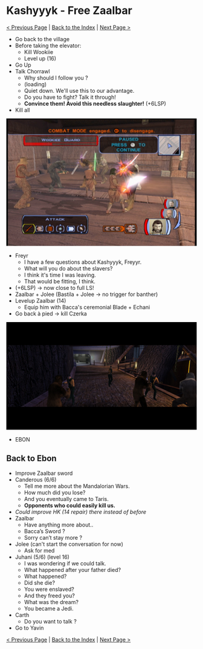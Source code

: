 # Kashyyyk - Free Zaalbar

[< Previous Page](055_Kashyyyk.md)
| [Back to the Index](./000_Index.md)
| [Next Page >](./059_YavinStation.md)

- Go back to the village
- Before taking the elevator:
    - Kill Wookiie
    - Level up (16)
- Go Up
- Talk Chorrawl
	- Why should I follow you ?
	- (loading)
	- Quiet down. We'll use this to our advantage.
	- Do you have to fight? Talk it through!
	- **Convince them! Avoid this needless slaughter!** (+6LSP)
- Kill all

![KOTOR Guide-8](../resources/images/screenshots/KOTOR%20Guide-8.png)

- Freyr
    - I have a few questions about Kashyyyk, Freyyr.
    - What will you do about the slavers?
    - I think it's time I was leaving.
    - That would be fitting, I think.
- (+6LSP) -> now close to full LS!
- Zaalbar + Jolee (Bastila + Jolee -> no trigger for banther)
- Levelup Zaalbar (14)
    - Equip him with Bacca's ceremonial Blade + Echani
- Go back à pied -> kill Czerka

![](../resources/images/switch/2022013012243100-B5D02A793ED06B4BA008125C7E302FC9.jpg)

- EBON


## Back to Ebon

- Improve Zaalbar sword
- Canderous (6/6)
  - Tell me more about the Mandalorian Wars.
  - How much did you lose?
  - And you eventually came to Taris.
  - **Opponents who could easily kill us.**
- _Could improve HK (14 repair) there instead of before_
- Zaalbar
  - Have anything more about..
  - Bacca’s Sword ?
  - Sorry can’t stay more ?
- Jolee (can't start the conversation for now)
  - Ask for med
- Juhani (5/6) (level 16)
  - I was wondering if we could talk.
  - What happened after your father died?
  - What happened?
  - Did she die?
  - You were enslaved?
  - And they freed you?
  - What was the dream?
  - You became a Jedi.
- Carth
    - Do you want to talk ?
- Go to Yavin


[< Previous Page](055_Kashyyyk.md)
| [Back to the Index](./000_Index.md)
| [Next Page >](./059_YavinStation.md)
